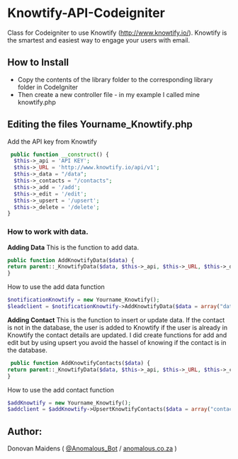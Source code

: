 # Knowtify-API-Codeigniter


Class for Codeigniter to use Knowtify (http://www.knowtify.io/). Knowtify is the smartest and easiest way to engage your users with email.

## How to Install

* Copy the contents of the library folder to the corresponding library folder in CodeIgniter
* Then create a new controller file - in my example I called mine knowtify.php
 
## Editing the files Yourname_Knowtify.php

Add the API key from Knowtify

```php
 public function __construct() {
  $this->_api = 'API KEY';
  $this->_URL = 'http://www.knowtify.io/api/v1';
  $this->_data = "/data";
  $this->_contacts = "/contacts";
  $this->_add = '/add';
  $this->_edit = '/edit';
  $this->_upsert = '/upsert';
  $this->_delete = '/delete';
} 
```

### How to work with data.

**Adding Data**
This is the function to add data.
```php
public function AddKnowtifyData($data) {
return parent::_KnowtifyData($data, $this->_api, $this->_URL, $this->_data, $this->_edit);
}
```
How to use the add data function
```php
$notificationKnowtify = new Yourname_Knowtify();
$leadclient = $notificationKnowtify->AddKnowtifyData($data = array("data" => array("data" => "Added Data")));
```

**Adding Contact**
This is the function to insert or update data. If the contact is not in the database, the user is added to Knowtify if the user is already in Knowtify the contact details are updated. I did create functions for add and edit but by using upsert you avoid the hassel of knowing if the contact is in the database.
```php
 public function AddKnowtifyContacts($data) {
return parent::_KnowtifyData($data, $this->_api, $this->_URL, $this->_contacts, $this->_add);
}
```
How to use the add contact function
```php
$addKnowtify = new Yourname_Knowtify();
$addclient = $addKnowtify->UpsertKnowtifyContacts($data = array("contacts" => array("name" => "Fred Fox", "email" => "fred@fredfoc.com")));
```

## Author:

Donovan Maidens ( [@Anomalous_Bot](http://twitter.com/Anomalous_Bot) / [anomalous.co.za](http://anomalous.co.za) )